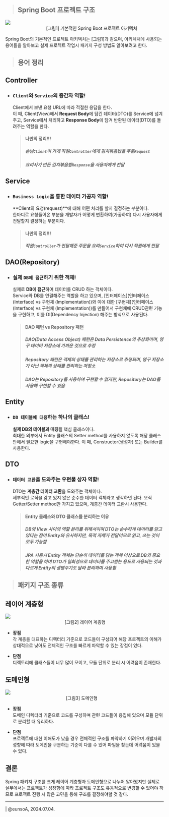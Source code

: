 > ## Spring Boot 프로젝트 구조

![](https://velog.velcdn.com/images/wbo1026/post/7354fc00-46f0-4ed4-a686-cbd49d23e057/image.png)  
                                 [그림1] 기본적인 Spring Boot 프로젝트 아키텍처

Spring Boot의 기본적인 프로젝트 아키텍처는 [그림1]과 같으며, 아키텍처에 사용되는 용어들을 알아보고 실제 프로젝트 작업시 패키지 구성 방법도 알아보려고 한다.  
  

> ## 용어 정리

## Controller

- ### `Client`와 `Service`의 중간자 역할!
    
    Client에서 보낸 요청 URL에 따라 적절한 응답을 한다.  
    이 때, Client(View)에서 **Request Body**에 담긴 데이터(DTO)를 Service에 넘겨주고, Service에서 처리하고 **Response Body**에 담겨 반환된 데이터(DTO)를 돌려주는 역할을 한다.
    
    > #### 나만의 정리!!!
    > 
    > ##### 손님`Client`이 가게 직원`Controller`에게 김치볶음밥을 주문`Request`
    > 
    > ##### 요리사가 만든 김치볶음밥`Response`을 사용자에게 전달
    

  

## Service

- ### `Business Logic`을 통한 데이터 가공자 역할!
    
    **Client의 요청(request)**에 대해 어떤 처리를 할지 결정하는 부분이다.  
    한마디로 요청들어온 부분을 개발자가 어떻게 변환하여(가공하여) 다시 사용자에게 전달할지 결정하는 부분이다.
    
    > #### 나만의 정리!!!
    > 
    > ##### 직원`Controller`가 전달해준 주문을 요리`Service`하여 다시 직원에게 전달
    

  

## DAO(Repository)

- ### 실제 `DB에 접근`하기 위한 객체!
    
    실제로 **DB에 접근**하여 데이터를 CRUD 하는 객체이다.  
    Service와 DB를 연결해주는 역할을 하고 있으며, [인터페이스](인터페이스 (Interface) vs 구현체 (Implementation))와 이에 대한 [구현체](인터페이스 (Interface) vs 구현체 (Implementation))를 만들어서 구현체에 CRUD관련 기능을 구현하고, 이를 DI(Dependency Injection) 해주는 방식으로 사용된다.
    
    > #### DAO 패턴 vs Repository 패턴
    > 
    > ##### DAO(Data Access Object) 패턴은 Data Persistence의 추상화이며, 영구 데이터 저장소에 가까운 것으로 추정
    > 
    > ##### Repository 패턴은 객체의 상태를 관리하는 저장소로 추정되며, 영구 저장소가 아닌 객체의 상태를 관리하는 저장소
    > 
    > ##### DAO는 Repository를 사용하여 구현할 수 없지만, Repository는 DAO를 사용해 구현할 수 있음
    

  

## Entity

- ### `DB 테이블에 대응`하는 하나의 클래스!
    
    **실제 DB의 테이블과 매칭**될 핵심 클래스이다.  
    최대한 외부에서 Entity 클래스의 Setter method를 사용하지 않도록 해당 클래스 안에서 필요한 logic을 구현해야한다. 이 때, Constructor(생성자) 또는 Builder를 사용한다.

  

## DTO

- ### `데이터 교환`을 도와주는 우편물 상자 역할!
    
    DTO는 **계층간 데이터 교환**을 도와주는 객체이다.  
    세부적인 로직을 갖고 있지 않은 순수한 데이터 객체라고 생각하면 된다. 오직 Getter/Setter method만 가지고 있으며, 계층간 데이터 교환시 사용한다.
    
    > #### Entity 클래스와 DTO 클래스를 분리하는 이유
    > 
    > ##### DB와 View 사이의 역할 분리를 위해서이며 DTO는 순수하게 데이터를 담고 있다는 점이 Entity와 유사하지만, 목적 자체가 전달이므로 읽고, 쓰는 것이 모두 가능함
    > 
    > ##### JPA 사용시 Entity 객체는 단순히 데이터를 담는 객체 이상으로 DB와 중요한 역할을 하며 DTO가 일회성으로 데이터를 주고받는 용도로 사용되는 것과 다르게 Entity의 생명주기도 달라 분리하며 사용함
    

  

> ## 패키지 구조 종류

## 레이어 계층형

![](https://velog.velcdn.com/images/wbo1026/post/7d75a02b-0dac-42e6-aa0c-418d1f307012/image.png)  
                                                [그림2] 레이어 계층형

- **장점**  
    각 계층을 대표하는 디렉터리 기준으로 코드들이 구성되어 해당 프로젝트의 이해가 상대적으로 낮아도 전체적인 구조를 빠르게 파악할 수 있는 장점이 있다.
    
- **단점**  
    디렉토리에 클래스들이 너무 많이 모이고, 모듈 단위로 분리 시 어려움이 존재한다.
    

## 도메인형

![](https://velog.velcdn.com/images/wbo1026/post/56f7f573-2a6f-45ad-8848-8bf96e875d4b/image.png)  
                                                 [그림3] 도메인형

- **장점**  
    도메인 디렉터리 기준으로 코드를 구성하며 관련 코드들이 응집해 있으며 모듈 단위로 분리할 때 유리하다.
    
- **단점**  
    프로젝트에 대한 이해도가 낮을 경우 전체적인 구조를 파악하기 어려우며 개발자의 성향에 따라 도메인을 구분하는 기준이 다를 수 있어 파일을 찾는데 어려움이 있을 수 있다.
    

  

## 결론

Spring 패키지 구조를 크게 레이어 계층형과 도메인형으로 나누어 알아봤지만 실제로 실무에서는 프로젝트가 성장함에 따라 프로젝트 구조도 유동적으로 변경할 수 있어야 하므로 프로젝트 진행 시 많은 고민을 통해 구조를 결정해야할 것 같다.


  
---
  
| @eunsoA, 2024.07.04.